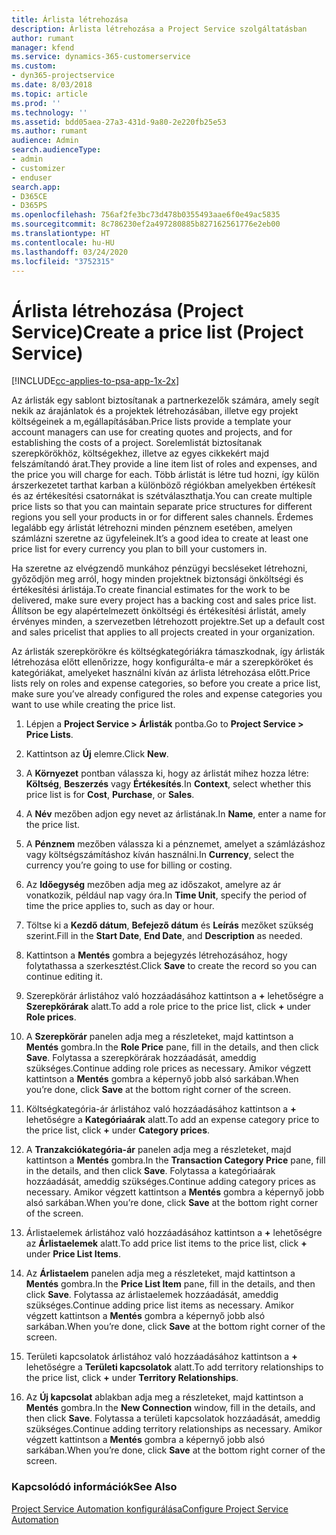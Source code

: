 ```yaml
---
title: Árlista létrehozása
description: Árlista létrehozása a Project Service szolgáltatásban
author: rumant
manager: kfend
ms.service: dynamics-365-customerservice
ms.custom:
- dyn365-projectservice
ms.date: 8/03/2018
ms.topic: article
ms.prod: ''
ms.technology: ''
ms.assetid: bdd05aea-27a3-431d-9a80-2e220fb25e53
ms.author: rumant
audience: Admin
search.audienceType:
- admin
- customizer
- enduser
search.app:
- D365CE
- D365PS
ms.openlocfilehash: 756af2fe3bc73d478b0355493aae6f0e49ac5835
ms.sourcegitcommit: 8c786230ef2a497280885b827162561776e2eb00
ms.translationtype: HT
ms.contentlocale: hu-HU
ms.lasthandoff: 03/24/2020
ms.locfileid: "3752315"
---
```

# <a name="create-a-price-list-project-service"></a><span data-ttu-id="e7c4a-103">Árlista létrehozása (Project Service)</span><span class="sxs-lookup"><span data-stu-id="e7c4a-103">Create a price list (Project Service)</span></span>

[!INCLUDE[cc-applies-to-psa-app-1x-2x](../includes/cc-applies-to-psa-app-1x-2x.md)]

<span data-ttu-id="e7c4a-104">Az árlisták egy sablont biztosítanak a partnerkezelők számára, amely segít nekik az árajánlatok és a projektek létrehozásában, illetve egy projekt költségeinek a m,egállapításában.</span><span class="sxs-lookup"><span data-stu-id="e7c4a-104">Price lists provide a template your account managers can use for creating quotes and projects, and for establishing the costs of a project.</span></span> <span data-ttu-id="e7c4a-105">Sorelemlistát biztosítanak szerepkörökhöz, költségekhez, illetve az egyes cikkekért majd felszámítandó árat.</span><span class="sxs-lookup"><span data-stu-id="e7c4a-105">They provide a line item list of roles and expenses, and the price you will charge for each.</span></span> <span data-ttu-id="e7c4a-106">Több árlistát is létre tud hozni, így külön árszerkezetet tarthat karban a különböző régiókban amelyekben értékesít és az értékesítési csatornákat is szétválaszthatja.</span><span class="sxs-lookup"><span data-stu-id="e7c4a-106">You can create multiple price lists so that you can maintain separate price structures for different regions you sell your products in or for different sales channels.</span></span> <span data-ttu-id="e7c4a-107">Érdemes legalább egy árlistát létrehozni minden pénznem esetében, amelyen számlázni szeretne az ügyfeleinek.</span><span class="sxs-lookup"><span data-stu-id="e7c4a-107">It’s a good idea to create at least one price list for every currency you plan to bill your customers in.</span></span>  
  
<span data-ttu-id="e7c4a-108">Ha szeretne az elvégzendő munkához pénzügyi becsléseket létrehozni, győződjön meg arról, hogy minden projektnek biztonsági önköltségi és értékesítési árlistája.</span><span class="sxs-lookup"><span data-stu-id="e7c4a-108">To create financial estimates for the work to be delivered, make sure every project has a backing cost and sales price list.</span></span> <span data-ttu-id="e7c4a-109">Állítson be egy alapértelmezett önköltségi és értékesítési árlistát, amely érvényes minden, a szervezetben létrehozott projektre.</span><span class="sxs-lookup"><span data-stu-id="e7c4a-109">Set up a default cost and sales pricelist that applies to all projects created in your organization.</span></span>  
  
<span data-ttu-id="e7c4a-110">Az árlisták szerepkörökre és költségkategóriákra támaszkodnak, így árlisták létrehozása előtt ellenőrizze, hogy konfigurálta-e már a szerepköröket és kategóriákat, amelyeket használni kíván az árlista létrehozása előtt.</span><span class="sxs-lookup"><span data-stu-id="e7c4a-110">Price lists rely on roles and expense categories, so before you create a price list, make sure you’ve already configured the roles and expense categories you want to use while creating the price list.</span></span>  
  
1.  <span data-ttu-id="e7c4a-111">Lépjen a **Project Service > Árlisták** pontba.</span><span class="sxs-lookup"><span data-stu-id="e7c4a-111">Go to **Project Service > Price Lists**.</span></span>  
  
2.  <span data-ttu-id="e7c4a-112">Kattintson az **Új** elemre.</span><span class="sxs-lookup"><span data-stu-id="e7c4a-112">Click **New**.</span></span>  
  
3.  <span data-ttu-id="e7c4a-113">A **Környezet** pontban válassza ki, hogy az árlistát mihez hozza létre: **Költség**, **Beszerzés** vagy **Értékesítés**.</span><span class="sxs-lookup"><span data-stu-id="e7c4a-113">In **Context**, select whether this price list is for **Cost**, **Purchase**, or **Sales**.</span></span>  
  
4.  <span data-ttu-id="e7c4a-114">A **Név** mezőben adjon egy nevet az árlistának.</span><span class="sxs-lookup"><span data-stu-id="e7c4a-114">In **Name**, enter a name for the price list.</span></span>  
  
5.  <span data-ttu-id="e7c4a-115">A **Pénznem** mezőben válassza ki a pénznemet, amelyet a számlázáshoz vagy költségszámításhoz kíván használni.</span><span class="sxs-lookup"><span data-stu-id="e7c4a-115">In **Currency**, select the currency you’re going to use for billing or costing.</span></span>  
  
6.  <span data-ttu-id="e7c4a-116">Az **Időegység** mezőben adja meg az időszakot, amelyre az ár vonatkozik, például nap vagy óra.</span><span class="sxs-lookup"><span data-stu-id="e7c4a-116">In **Time Unit**, specify the period of time the price applies to, such as day or hour.</span></span>  
  
7.  <span data-ttu-id="e7c4a-117">Töltse ki a **Kezdő dátum**, **Befejező dátum** és **Leírás** mezőket szükség szerint.</span><span class="sxs-lookup"><span data-stu-id="e7c4a-117">Fill in the **Start Date**, **End Date**, and **Description** as needed.</span></span>  
  
8.  <span data-ttu-id="e7c4a-118">Kattintson a **Mentés** gombra a bejegyzés létrehozásához, hogy folytathassa a szerkesztést.</span><span class="sxs-lookup"><span data-stu-id="e7c4a-118">Click **Save** to create the record so you can continue editing it.</span></span>  
  
9. <span data-ttu-id="e7c4a-119">Szerepkörár árlistához való hozzáadásához kattintson a **+** lehetőségre a **Szerepkörárak** alatt.</span><span class="sxs-lookup"><span data-stu-id="e7c4a-119">To add a role price to the price list, click **+** under **Role prices**.</span></span>  
  
10. <span data-ttu-id="e7c4a-120">A **Szerepkörár** panelen adja meg a részleteket, majd kattintson a **Mentés** gombra.</span><span class="sxs-lookup"><span data-stu-id="e7c4a-120">In the **Role Price** pane, fill in the details, and then click **Save**.</span></span> <span data-ttu-id="e7c4a-121">Folytassa a szerepkörárak hozzáadását, ameddig szükséges.</span><span class="sxs-lookup"><span data-stu-id="e7c4a-121">Continue adding role prices as necessary.</span></span> <span data-ttu-id="e7c4a-122">Amikor végzett kattintson a **Mentés** gombra a képernyő jobb alsó sarkában.</span><span class="sxs-lookup"><span data-stu-id="e7c4a-122">When you’re done, click **Save** at the bottom right corner of the screen.</span></span>  
  
11. <span data-ttu-id="e7c4a-123">Költségkategória-ár árlistához való hozzáadásához kattintson a **+** lehetőségre a **Kategóriaárak** alatt.</span><span class="sxs-lookup"><span data-stu-id="e7c4a-123">To add an expense category price to the price list, click **+** under **Category prices**.</span></span>  
  
12. <span data-ttu-id="e7c4a-124">A **Tranzakciókategória-ár** panelen adja meg a részleteket, majd kattintson a **Mentés** gombra.</span><span class="sxs-lookup"><span data-stu-id="e7c4a-124">In the **Transaction Category Price** pane, fill in the details, and then click **Save**.</span></span> <span data-ttu-id="e7c4a-125">Folytassa a kategóriaárak hozzáadását, ameddig szükséges.</span><span class="sxs-lookup"><span data-stu-id="e7c4a-125">Continue adding category prices as necessary.</span></span> <span data-ttu-id="e7c4a-126">Amikor végzett kattintson a **Mentés** gombra a képernyő jobb alsó sarkában.</span><span class="sxs-lookup"><span data-stu-id="e7c4a-126">When you’re done, click **Save** at the bottom right corner of the screen.</span></span>  
  
13. <span data-ttu-id="e7c4a-127">Árlistaelemek árlistához való hozzáadásához kattintson a **+** lehetőségre az **Árlistaelemek** alatt.</span><span class="sxs-lookup"><span data-stu-id="e7c4a-127">To add price list items to the price list, click **+** under **Price List Items**.</span></span>  
  
14. <span data-ttu-id="e7c4a-128">Az **Árlistaelem** panelen adja meg a részleteket, majd kattintson a **Mentés** gombra.</span><span class="sxs-lookup"><span data-stu-id="e7c4a-128">In the **Price List Item** pane, fill in the details, and then click **Save**.</span></span> <span data-ttu-id="e7c4a-129">Folytassa az árlistaelemek hozzáadását, ameddig szükséges.</span><span class="sxs-lookup"><span data-stu-id="e7c4a-129">Continue adding price list items as necessary.</span></span> <span data-ttu-id="e7c4a-130">Amikor végzett kattintson a **Mentés** gombra a képernyő jobb alsó sarkában.</span><span class="sxs-lookup"><span data-stu-id="e7c4a-130">When you’re done, click **Save** at the bottom right corner of the screen.</span></span>  
  
15. <span data-ttu-id="e7c4a-131">Területi kapcsolatok árlistához való hozzáadásához kattintson a **+** lehetőségre a **Területi kapcsolatok** alatt.</span><span class="sxs-lookup"><span data-stu-id="e7c4a-131">To add territory relationships to the price list, click **+** under **Territory Relationships**.</span></span>  
  
16. <span data-ttu-id="e7c4a-132">Az **Új kapcsolat** ablakban adja meg a részleteket, majd kattintson a **Mentés** gombra.</span><span class="sxs-lookup"><span data-stu-id="e7c4a-132">In the **New Connection** window, fill in the details, and then click **Save**.</span></span> <span data-ttu-id="e7c4a-133">Folytassa a területi kapcsolatok hozzáadását, ameddig szükséges.</span><span class="sxs-lookup"><span data-stu-id="e7c4a-133">Continue adding territory relationships as necessary.</span></span> <span data-ttu-id="e7c4a-134">Amikor végzett kattintson a **Mentés** gombra a képernyő jobb alsó sarkában.</span><span class="sxs-lookup"><span data-stu-id="e7c4a-134">When you’re done, click **Save** at the bottom right corner of the screen.</span></span>  
  
### <a name="see-also"></a><span data-ttu-id="e7c4a-135">Kapcsolódó információk</span><span class="sxs-lookup"><span data-stu-id="e7c4a-135">See Also</span></span>  
 [<span data-ttu-id="e7c4a-136">Project Service Automation konfigurálása</span><span class="sxs-lookup"><span data-stu-id="e7c4a-136">Configure Project Service Automation</span></span>](../project-service/configure.md)
